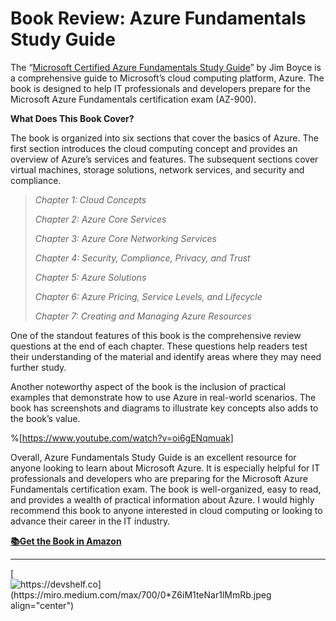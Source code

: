 # Book Review: Azure Fundamentals Study Guide

The “[Microsoft Certified Azure Fundamentals Study Guide](https://rebrand.ly/devshelf-048)” by Jim Boyce is a comprehensive guide to Microsoft’s cloud computing platform, Azure. The book is designed to help IT professionals and developers prepare for the Microsoft Azure Fundamentals certification exam (AZ-900).

**What Does This Book Cover?**

The book is organized into six sections that cover the basics of Azure. The first section introduces the cloud computing concept and provides an overview of Azure’s services and features. The subsequent sections cover virtual machines, storage solutions, network services, and security and compliance.

> *Chapter 1: Cloud Concepts*
> 
> *Chapter 2: Azure Core Services*
> 
> *Chapter 3: Azure Core Networking Services*
> 
> *Chapter 4: Security, Compliance, Privacy, and Trust*
> 
> *Chapter 5: Azure Solutions*
> 
> *Chapter 6: Azure Pricing, Service Levels, and Lifecycle*
> 
> *Chapter 7: Creating and Managing Azure Resources*

One of the standout features of this book is the comprehensive review questions at the end of each chapter. These questions help readers test their understanding of the material and identify areas where they may need further study.

Another noteworthy aspect of the book is the inclusion of practical examples that demonstrate how to use Azure in real-world scenarios. The book has screenshots and diagrams to illustrate key concepts also adds to the book’s value.

%[https://www.youtube.com/watch?v=oi6gENqmuak] 

Overall, Azure Fundamentals Study Guide is an excellent resource for anyone looking to learn about Microsoft Azure. It is especially helpful for IT professionals and developers who are preparing for the Microsoft Azure Fundamentals certification exam. The book is well-organized, easy to read, and provides a wealth of practical information about Azure. I would highly recommend this book to anyone interested in cloud computing or looking to advance their career in the IT industry.

[**📚**](https://emojipedia.org/books/)[**Get the Book in Amazon**](https://rebrand.ly/devshelf-048)

---

[![https://devshelf.co](https://miro.medium.com/max/700/0*Z6iM1teNar1lMmRb.jpeg align="center")](https://devshelf.co/)
